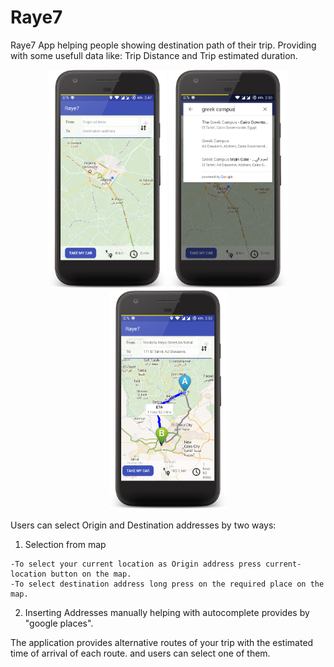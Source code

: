 # Raye7

Raye7 App helping people showing destination path of their trip. Providing with some usefull data like: Trip Distance and Trip estimated duration.

<p align="center">
<img src="https://github.com/HaniMohamed/Raye7/blob/master/device-2017-06-07-004907.png?raw=true" height="350"/>
<img src="https://github.com/HaniMohamed/Raye7/blob/master/device-2017-06-07-005039.png?raw=true" height="350"/>
<img src="https://github.com/HaniMohamed/Raye7/blob/master/device-2017-06-07-005307.png?raw=true" height="350"/>
</p>

Users can select Origin and Destination addresses by two ways: 
  1) Selection from map

    -To select your current location as Origin address press current-location button on the map.
    -To select destination address long press on the required place on the map.

  2) Inserting Addresses manually helping with autocomplete provides by "google places".

The application provides alternative routes of your trip with the estimated time of arrival of each route. and users can select one of them.
